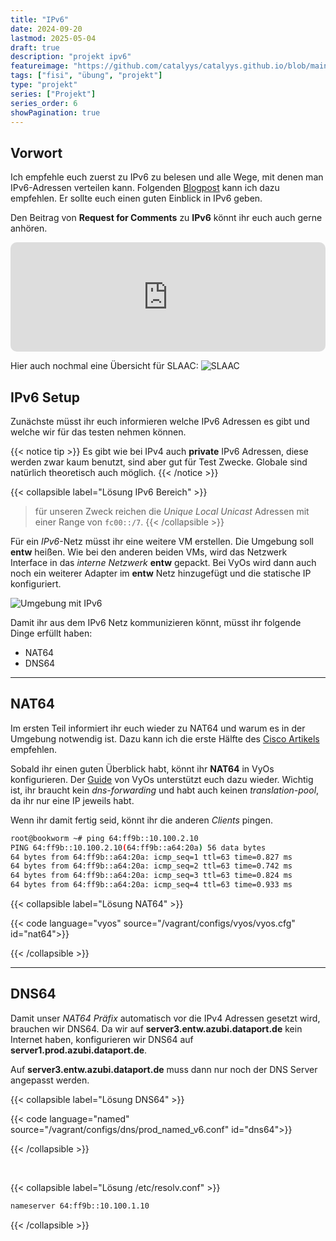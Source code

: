 ```yaml
---
title: "IPv6"
date: 2024-09-20
lastmod: 2025-05-04
draft: true
description: "projekt ipv6"
featureimage: "https://github.com/catalyys/catalyys.github.io/blob/main/assets/project/azubi_umgebung_setup_v6.svg?raw=true"
tags: ["fisi", "übung", "projekt"]
type: "projekt"
series: ["Projekt"]
series_order: 6
showPagination: true
---
```



## Vorwort

Ich empfehle euch zuerst zu IPv6 zu belesen und alle Wege, mit denen man IPv6-Adressen verteilen kann. Folgenden [Blogpost](https://metebalci.com/blog/hello-ipv6/) kann ich dazu empfehlen. Er sollte euch einen guten Einblick in IPv6 geben.


Den Beitrag von **Request for Comments** zu **IPv6** könnt ihr euch auch gerne anhören.
<iframe allow="autoplay *; encrypted-media *; fullscreen *; clipboard-write" frameborder="0" height="175" style="width:100%;max-width:660px;overflow:hidden;border-radius:10px;" sandbox="allow-forms allow-popups allow-same-origin allow-scripts allow-storage-access-by-user-activation allow-top-navigation-by-user-activation" src="https://embed.podcasts.apple.com/de/podcast/rfce014-ipv6/id1082223939?i=1000401347741&l=en-GB"></iframe>


Hier auch nochmal eine Übersicht für SLAAC:
![SLAAC](ipv6_slaac.svg)


## IPv6 Setup

Zunächste müsst ihr euch informieren welche IPv6 Adressen es gibt und welche wir für das testen nehmen können.

{{< notice tip >}}
Es gibt wie bei IPv4 auch **private** IPv6 Adressen, diese werden zwar kaum benutzt, sind aber gut für Test Zwecke. Globale sind natürlich theoretisch auch möglich.
{{< /notice >}}

{{< collapsible label="Lösung IPv6 Bereich" >}}
>für unseren Zweck reichen die *Unique Local Unicast* Adressen mit einer Range von `fc00::/7`.
{{< /collapsible >}}

Für ein *IPv6*-Netz müsst ihr eine weitere VM erstellen. Die Umgebung soll **entw** heißen.
Wie bei den anderen beiden VMs, wird das Netzwerk Interface in das *interne Netzwerk* **entw** gepackt.
Bei VyOs wird dann auch noch ein weiterer Adapter im **entw** Netz hinzugefügt und die statische IP konfiguriert.

![Umgebung mit IPv6](project/azubi_umgebung_setup_v6.svg)

Damit ihr aus dem IPv6 Netz kommunizieren könnt, müsst ihr folgende Dinge erfüllt haben:
- NAT64
- DNS64


---

## NAT64

Im ersten Teil informiert ihr euch wieder zu NAT64 und warum es in der Umgebung notwendig ist.
Dazu kann ich die erste Hälfte des [Cisco Artikels](https://www.cisco.com/c/de_de/support/docs/ip/network-address-translation-nat/217208-understanding-nat64-and-its-configuratio.html) empfehlen.

Sobald ihr einen guten Überblick habt, könnt ihr **NAT64** in VyOs konfigurieren. Der [Guide](https://docs.vyos.io/en/latest/configuration/nat/nat64.html) von VyOs unterstützt euch dazu wieder.
Wichtig ist, ihr braucht kein *dns-forwarding* und habt auch keinen *translation-pool*, da ihr nur eine IP jeweils habt.

Wenn ihr damit fertig seid, könnt ihr die anderen *Clients* pingen.

```bash
root@bookworm ~# ping 64:ff9b::10.100.2.10
PING 64:ff9b::10.100.2.10(64:ff9b::a64:20a) 56 data bytes
64 bytes from 64:ff9b::a64:20a: icmp_seq=1 ttl=63 time=0.827 ms
64 bytes from 64:ff9b::a64:20a: icmp_seq=2 ttl=63 time=0.742 ms
64 bytes from 64:ff9b::a64:20a: icmp_seq=3 ttl=63 time=0.824 ms
64 bytes from 64:ff9b::a64:20a: icmp_seq=4 ttl=63 time=0.933 ms
```

{{< collapsible label="Lösung NAT64" >}}

{{< code language="vyos" source="/vagrant/configs/vyos/vyos.cfg" id="nat64">}}

{{< /collapsible >}}

---

## DNS64

Damit unser *NAT64 Präfix* automatisch vor die IPv4 Adressen gesetzt wird, brauchen wir DNS64.
Da wir auf **server3.entw.azubi.dataport.de** kein Internet haben, konfigurieren wir DNS64 auf **server1.prod.azubi.dataport.de**.

Auf **server3.entw.azubi.dataport.de** muss dann nur noch der DNS Server angepasst werden.

{{< collapsible label="Lösung DNS64" >}}

{{< code language="named" source="/vagrant/configs/dns/prod_named_v6.conf" id="dns64">}}

{{< /collapsible >}}

<br>

{{< collapsible label="Lösung /etc/resolv.conf" >}}

```bash
nameserver 64:ff9b::10.100.1.10
```

{{< /collapsible >}}

